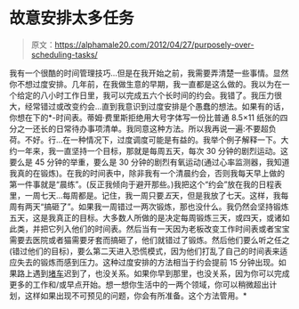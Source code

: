 # 故意安排太多任务

> 原文：<https://alphamale20.com/2012/04/27/purposely-over-scheduling-tasks/>

我有一个很酷的时间管理技巧...但是在我开始之前，我需要弄清楚一些事情。显然你不想过度安排。几年前，在我做生意的早期，我一直都是这么做的。我以为在一个给定的八小时工作日里，我可以完成五六个长时间的约会。我错了。我压力很大，经常错过或改变约会...直到我意识到过度安排是个愚蠢的想法。如果有的话，你想在下的*-时间表。蒂姆·费里斯拒绝用大号字体写一份比普通 8.5×11 纸张的四分之一还长的日常待办事项清单。我同意这种方法。所以我再说一遍:不要超负荷。不好。行...在一种情况下，过度调度可能是有益的。我举个例子解释一下。大约一年来，我一直坚持一个目标，那就是每周五天，每次 30 分钟的剧烈运动。这要么是 45 分钟的举重，要么是 30 分钟的剧烈有氧运动(通过心率监测器，我知道我真的在锻炼)。在我的时间表中，除非我有一个清晨约会，否则我每天早上做的第一件事就是“晨练”。(反正我倾向于避开那些。)我把这个“约会”放在我的日程表里，一周七天...每周都是。记住，我一周只要*五*天，但是我放了七天。这样，我每周有两天“搞砸了”。如果我一周错过一两次锻炼，那也没什么。我仍然会坚持锻炼五天，这是我真正的目标。大多数人所做的是决定每周锻炼三天，或四天，或诸如此类，并把它列入他们的时间表。然后当有一天因为老板改变工作时间表或者宝宝需要去医院或者猫需要牙套而搞砸了，他们就错过了锻炼。然后他们要么听之任之(错过他们的目标)，要么第二天进入恐慌模式，因为他们打乱了自己的时间表来适应失去的锻炼而感到压力。这种过度安排的方法相当于约会提前 15 分钟出现。如果路上遇到[堵车](http://www.sublimeyourtime.com/2012/03/02/avoiding-traffic/ "Avoiding Traffic")迟到了，也没关系。如果你早到那里，也没关系，因为你可以完成更多的工作和/或早点开始。想一想你生活中的一两个领域，你可以稍微超出计划，这样如果出现不可预见的问题，你会有所准备。这个方法管用。*